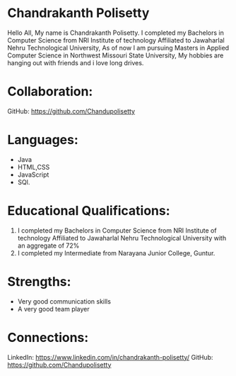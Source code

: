 # Chandrakanth Polisetty

Hello All, My name is Chandrakanth Polisetty. I completed my Bachelors in Computer Science from NRI Institute of technology Affiliated to Jawaharlal Nehru Technological University, As of now I am pursuing Masters in Applied Computer Science in Northwest Missouri State University, My hobbies are hanging out with friends and i love long drives.
# Collaboration:
GitHub: https://github.com/Chandupolisetty
# Languages:
* Java
* HTML,CSS
* JavaScript
* SQl.
# Educational Qualifications:
1. I completed my Bachelors in Computer Science from NRI Institute of technology Affiliated to Jawaharlal Nehru Technological University with an aggregate of 72%
2. I completed my Intermediate from Narayana Junior College, Guntur.
# Strengths:
* Very good communication skills
* A very good team player
# Connections:
LinkedIn: https://www.linkedin.com/in/chandrakanth-polisetty/
GitHub: https://github.com/Chandupolisetty


